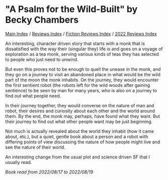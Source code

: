 # "A Psalm for the Wild-Built" by Becky Chambers

[Main Index](../../../README.md) / [Reviews Index](../../README.md) / [Fiction Reviews Index](../README.md) / [2022 Reviews Index](README.md)

An interesting, character driven story that starts with a monk that is dissatisfied with the way their (singular they) life is and goes on a voyage of exploration as a tea monk, serving various kinds of teas they has selected to people who just need to unwind.

But even this proves not to be enough to quell the unease in the monk, and they go on a journey to visit an abandoned place in what would be the wild part of the moon the monk inhabits. On the journey, they would encounter the first sentient robot (the robots left for the wild woods after gaining sentience) to be seen by man for many years, who is also on a journey to find out what people need.

In their journey together, they would converse on the nature of man and robot, their desires and curiosity about each other and the world around them. By the end, the monk may, perhaps, have found what they want. But their journey to find out what other people want may be just beginning.

Not much is actually revealed about the world they inhabit (how it came about, etc.), but a quiet, gentle book about a person and a robot with differing points of view discussing the nature of how people might live and see the nature of their world.

An interesting change from the usual plot and science driven SF that I usually read.

*Book read from 2022/08/17 to 2022/08/19*

